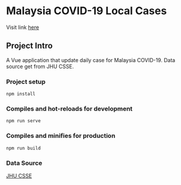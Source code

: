 # Malaysia COVID-19 Local Cases

Visit link [here](https://luisychun.github.io/malaysia-covid19-local-case/)

## Project Intro
A Vue application that update daily case for Malaysia COVID-19. Data source get from JHU CSSE.

### Project setup
```
npm install
```

### Compiles and hot-reloads for development
```
npm run serve
```

### Compiles and minifies for production
```
npm run build
```

### Data Source 
[JHU CSSE](https://github.com/CSSEGISandData/COVID-19)